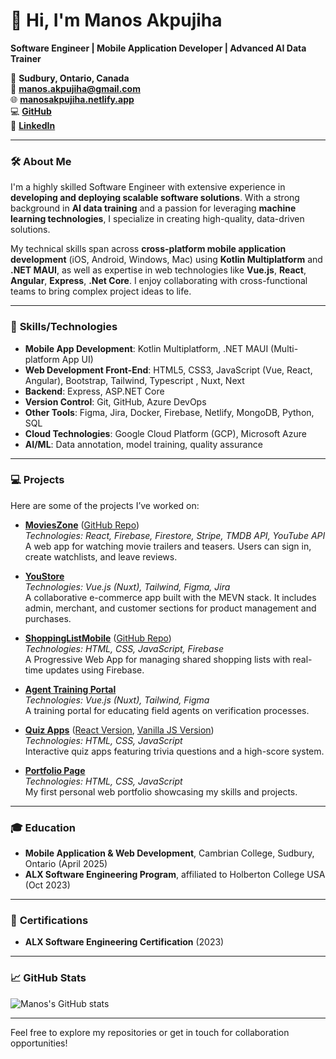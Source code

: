 # 👋 Hi, I'm Manos Akpujiha

**Software Engineer | Mobile Application Developer | Advanced AI Data Trainer**

📍 **Sudbury, Ontario, Canada**  
📧 **manos.akpujiha@gmail.com**  
🌐 **[manosakpujiha.netlify.app](https://manosakpujiha.netlify.app/)**  
💻 **[GitHub](https://github.com/manosakpujiha)**  
🔗 **[LinkedIn](https://linkedin.com/in/manosakpujiha)**

---

### 🛠️ **About Me**
I'm a highly skilled Software Engineer with extensive experience in **developing and deploying scalable software solutions**. With a strong background in **AI data training** and a passion for leveraging **machine learning technologies**, I specialize in creating high-quality, data-driven solutions.

My technical skills span across **cross-platform mobile application development** (iOS, Android, Windows, Mac) using **Kotlin Multiplatform** and **.NET MAUI**, as well as expertise in web technologies like **Vue.js**, **React**, **Angular**, **Express**, **.Net Core**. I enjoy collaborating with cross-functional teams to bring complex project ideas to life.

---

### 🔧 **Skills/Technologies**
- **Mobile App Development**: Kotlin Multiplatform, .NET MAUI (Multi-platform App UI)  
- **Web Development Front-End**: HTML5, CSS3, JavaScript (Vue, React, Angular), Bootstrap, Tailwind, Typescript , Nuxt, Next
- **Backend**: Express, ASP.NET Core
- **Version Control**: Git, GitHub, Azure DevOps  
- **Other Tools**: Figma, Jira, Docker, Firebase, Netlify, MongoDB, Python, SQL
- **Cloud Technologies**: Google Cloud Platform (GCP), Microsoft Azure
- **AI/ML**: Data annotation, model training, quality assurance  

---

### 💻 **Projects**
Here are some of the projects I’ve worked on:

- **[MoviesZone](https://manos-movieszone.netlify.app/)** ([GitHub Repo](https://github.com/manosakpujiha/movies-zone))  
  *Technologies: React, Firebase, Firestore, Stripe, TMDB API, YouTube API*  
  A web app for watching movie trailers and teasers. Users can sign in, create watchlists, and leave reviews.

- **[YouStore](https://youstore-staging.netlify.app/)**  
  *Technologies: Vue.js (Nuxt), Tailwind, Figma, Jira*  
  A collaborative e-commerce app built with the MEVN stack. It includes admin, merchant, and customer sections for product management and purchases.

- **[ShoppingListMobile](https://shoppersmobiletwo.netlify.app/)** ([GitHub Repo](https://github.com/manosakpujiha/shoppingListMobileApp))  
  *Technologies: HTML, CSS, JavaScript, Firebase*  
  A Progressive Web App for managing shared shopping lists with real-time updates using Firebase.

- **[Agent Training Portal](https://agent-training.dev.youverify.co/)**  
  *Technologies: Vue.js (Nuxt), Tailwind, Figma*  
  A training portal for educating field agents on verification processes.

- **[Quiz Apps](https://manosreactquiz.netlify.app/)** ([React Version](https://manosreactquiz.netlify.app/), [Vanilla JS Version](https://quiz-app-js-contra.netlify.app/))  
  *Technologies: HTML, CSS, JavaScript*  
  Interactive quiz apps featuring trivia questions and a high-score system.

- **[Portfolio Page](https://manosakpujiha.netlify.app/)**  
  *Technologies: HTML, CSS, JavaScript*  
  My first personal web portfolio showcasing my skills and projects.

---

### 🎓 **Education**
- **Mobile Application & Web Development**, Cambrian College, Sudbury, Ontario (April 2025)
- **ALX Software Engineering Program**, affiliated to Holberton College USA (Oct 2023)  

---

### 📜 **Certifications**
- **ALX Software Engineering Certification** (2023)  
---

### 📈 **GitHub Stats**
![Manos's GitHub stats](https://github-readme-stats.vercel.app/api?username=manosakpujiha&show_icons=true&theme=radical)

---

Feel free to explore my repositories or get in touch for collaboration opportunities!
